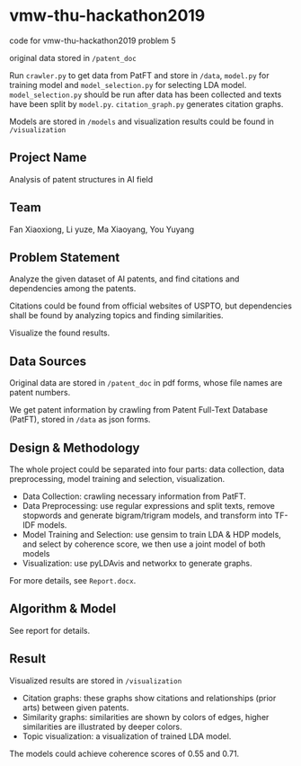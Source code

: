 # vmw-thu-hackathon2019
code for vmw-thu-hackathon2019 problem 5

original data stored in `/patent_doc`

Run `crawler.py` to get data from PatFT and store in `/data`, `model.py` for training model and `model_selection.py` for selecting LDA model. `model_selection.py` should be run after data has been collected and texts have been split by `model.py`. `citation_graph.py` generates citation graphs.

Models are stored in `/models` and visualization results could be found in `/visualization`

## Project Name

Analysis of patent structures in AI field

## Team

Fan Xiaoxiong, Li yuze, Ma Xiaoyang, You Yuyang

## Problem Statement

Analyze the given dataset of AI patents, and find citations and dependencies among the patents.

Citations could be found from official websites of USPTO, but dependencies shall be found by analyzing topics and finding similarities.

Visualize the found results.

## Data Sources

Original data are stored in `/patent_doc` in pdf forms, whose file names are patent numbers.

We get patent information by crawling from Patent Full-Text Database (PatFT), stored in `/data` as json forms.

## Design & Methodology

The whole project could be separated into four parts: data collection, data preprocessing, model training and selection, visualization.

- Data Collection: crawling necessary information from PatFT.
- Data Preprocessing: use regular expressions and split texts, remove stopwords and generate bigram/trigram models, and transform into TF-IDF models.
- Model Training and Selection: use gensim to train LDA & HDP models, and select by coherence score, we then use a joint model of both models
- Visualization: use pyLDAvis and networkx to generate graphs.

For more details, see `Report.docx`.

## Algorithm & Model

See report for details.

## Result

Visualized results are stored in `/visualization`

- Citation graphs: these graphs show citations and relationships (prior arts) between given patents.
- Similarity graphs: similarities are shown by colors of edges, higher similarities are illustrated by deeper colors.
- Topic visualization: a visualization of trained LDA model.

The models could achieve coherence scores of 0.55 and 0.71.